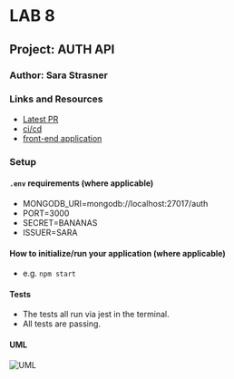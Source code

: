 # LAB 8

## Project: AUTH API

### Author: Sara Strasner

### Links and Resources

- [Latest PR](https://github.com/sarastrasner/bearer-auth/pull/6)
- [ci/cd](https://github.com/sarastrasner/bearer-auth/actions)
- [front-end application](https://sarastrasner-bearer-auth.herokuapp.com/) 

### Setup

#### `.env` requirements (where applicable)

- MONGODB_URI=mongodb://localhost:27017/auth
- PORT=3000
- SECRET=BANANAS
- ISSUER=SARA

#### How to initialize/run your application (where applicable)

- e.g. `npm start`


#### Tests

- The tests all run via jest in the terminal.
- All tests are passing.

#### UML
![UML](./assets/UML.JPG)
